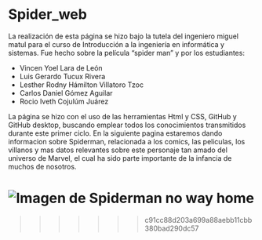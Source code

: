 # Spider_web

La realización de esta página se hizo bajo la tutela del ingeniero miguel matul para el curso de Introducción a la
ingeniería en informática y sistemas. Fue hecho sobre la película 
“spider man” y por los estudiantes:

- Vincen Yoel Lara de León
- Luis Gerardo Tucux Rivera 
- Lesther Rodny Hámilton Villatoro Tzoc 
- Carlos Daniel Gómez Aguilar 
- Rocio Iveth Cojulúm Juárez

La página se hizo con el uso de las herramientas 
Html y CSS, GitHub y GitHub desktop, buscando emplear todos los conocimientos transmitidos 
durante este primer ciclo.
En la siguiente pagina estaremos dando informacion sobre Spiderman, relacionada a los comics, las 
peliculas, los villanos y mas datos relevantes sobre este personaje tan amado del universo de Marvel, el cual ha
sido parte importante de la infancia de muchos de nosotros.

![Imagen de Spiderman no way home](https://www.google.com/url?sa=i&url=https%3A%2F%2Fwww.hobbyconsolas.com%2Fnoticias%2Fspider-man-no-way-home-estara-disponible-version-digital-partir-manana-1027817&psig=AOvVaw2GnP9yCz11iJ7bjxSHWR-S&ust=1682476117260000&source=images&cd=vfe&ved=0CBEQjRxqFwoTCOCZvIz-w_4CFQAAAAAdAAAAABAE)
=======
>>>>>>> c91cc88d203a699a88aebb11cbb380bad290dc57
